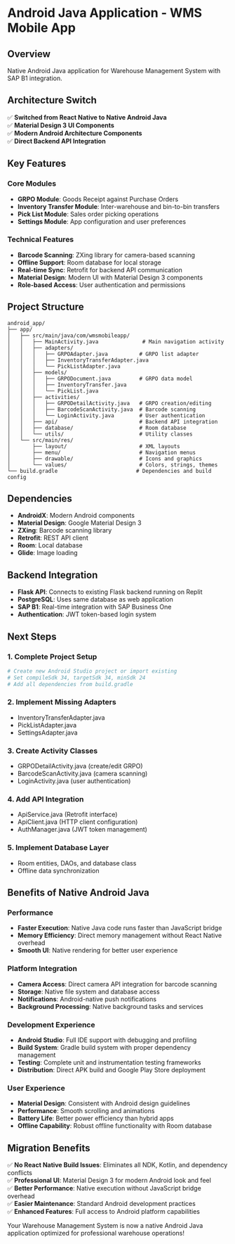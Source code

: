 # Android Java Application - WMS Mobile App

## Overview
Native Android Java application for Warehouse Management System with SAP B1 integration.

## Architecture Switch
✅ **Switched from React Native to Native Android Java**  
✅ **Material Design 3 UI Components**  
✅ **Modern Android Architecture Components**  
✅ **Direct Backend API Integration**  

## Key Features

### Core Modules
- **GRPO Module**: Goods Receipt against Purchase Orders
- **Inventory Transfer Module**: Inter-warehouse and bin-to-bin transfers  
- **Pick List Module**: Sales order picking operations
- **Settings Module**: App configuration and user preferences

### Technical Features
- **Barcode Scanning**: ZXing library for camera-based scanning
- **Offline Support**: Room database for local storage
- **Real-time Sync**: Retrofit for backend API communication
- **Material Design**: Modern UI with Material Design 3 components
- **Role-based Access**: User authentication and permissions

## Project Structure
```
android_app/
├── app/
│   ├── src/main/java/com/wmsmobileapp/
│   │   ├── MainActivity.java              # Main navigation activity
│   │   ├── adapters/
│   │   │   ├── GRPOAdapter.java          # GRPO list adapter
│   │   │   ├── InventoryTransferAdapter.java
│   │   │   └── PickListAdapter.java
│   │   ├── models/
│   │   │   ├── GRPODocument.java         # GRPO data model
│   │   │   ├── InventoryTransfer.java
│   │   │   └── PickList.java
│   │   ├── activities/
│   │   │   ├── GRPODetailActivity.java   # GRPO creation/editing
│   │   │   ├── BarcodeScanActivity.java  # Barcode scanning
│   │   │   └── LoginActivity.java        # User authentication
│   │   ├── api/                          # Backend API integration
│   │   ├── database/                     # Room database
│   │   └── utils/                        # Utility classes
│   └── src/main/res/
│       ├── layout/                       # XML layouts
│       ├── menu/                         # Navigation menus
│       ├── drawable/                     # Icons and graphics
│       └── values/                       # Colors, strings, themes
└── build.gradle                         # Dependencies and build config
```

## Dependencies
- **AndroidX**: Modern Android components
- **Material Design**: Google Material Design 3
- **ZXing**: Barcode scanning library
- **Retrofit**: REST API client
- **Room**: Local database
- **Glide**: Image loading

## Backend Integration
- **Flask API**: Connects to existing Flask backend running on Replit
- **PostgreSQL**: Uses same database as web application
- **SAP B1**: Real-time integration with SAP Business One
- **Authentication**: JWT token-based login system

## Next Steps

### 1. Complete Project Setup
```bash
# Create new Android Studio project or import existing
# Set compileSdk 34, targetSdk 34, minSdk 24
# Add all dependencies from build.gradle
```

### 2. Implement Missing Adapters
- InventoryTransferAdapter.java
- PickListAdapter.java  
- SettingsAdapter.java

### 3. Create Activity Classes
- GRPODetailActivity.java (create/edit GRPO)
- BarcodeScanActivity.java (camera scanning)
- LoginActivity.java (user authentication)

### 4. Add API Integration
- ApiService.java (Retrofit interface)
- ApiClient.java (HTTP client configuration)
- AuthManager.java (JWT token management)

### 5. Implement Database Layer
- Room entities, DAOs, and database class
- Offline data synchronization

## Benefits of Native Android Java

### Performance
- **Faster Execution**: Native Java code runs faster than JavaScript bridge
- **Memory Efficiency**: Direct memory management without React Native overhead
- **Smooth UI**: Native rendering for better user experience

### Platform Integration
- **Camera Access**: Direct camera API integration for barcode scanning
- **Storage**: Native file system and database access
- **Notifications**: Android-native push notifications
- **Background Processing**: Native background tasks and services

### Development Experience
- **Android Studio**: Full IDE support with debugging and profiling
- **Build System**: Gradle build system with proper dependency management
- **Testing**: Complete unit and instrumentation testing frameworks
- **Distribution**: Direct APK build and Google Play Store deployment

### User Experience
- **Material Design**: Consistent with Android design guidelines
- **Performance**: Smooth scrolling and animations
- **Battery Life**: Better power efficiency than hybrid apps
- **Offline Capability**: Robust offline functionality with Room database

## Migration Benefits
✅ **No React Native Build Issues**: Eliminates all NDK, Kotlin, and dependency conflicts  
✅ **Professional UI**: Material Design 3 for modern Android look and feel  
✅ **Better Performance**: Native execution without JavaScript bridge overhead  
✅ **Easier Maintenance**: Standard Android development practices  
✅ **Enhanced Features**: Full access to Android platform capabilities  

Your Warehouse Management System is now a native Android Java application optimized for professional warehouse operations!